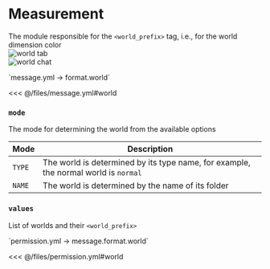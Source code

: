 # Measurement

The module responsible for the `<world_prefix>` tag, i.e., for the world dimension color  
![world tab](/worldtab.png)  
![world chat](/worldchat.png)

[//]: # (message.yml)
<!--@include: @/parts/words.md#setting-->
<!--@include: @/parts/words.md#path--> `message.yml → format.world`

<!--@include: @/parts/words.md#default-->
<<< @/files/message.yml#world

<!--@include: @/parts/enable.md-->

### `mode`

The mode for determining the world from the available options

| Mode     | Description                                                                 |
|----------|-----------------------------------------------------------------------------|
| `TYPE`   | The world is determined by its type name, for example, the normal world is `normal` |
| `NAME`   | The world is determined by the name of its folder                            |

### `values`

List of worlds and their `<world_prefix>`

[//]: # (permission.yml)
<!--@include: @/parts/words.md#permission-->
<!--@include: @/parts/words.md#path--> `permission.yml → message.format.world`

<!--@include: @/parts/words.md#default-->
<<< @/files/permission.yml#world

<!--@include: @/parts/permission/permissionTier3.md-->
